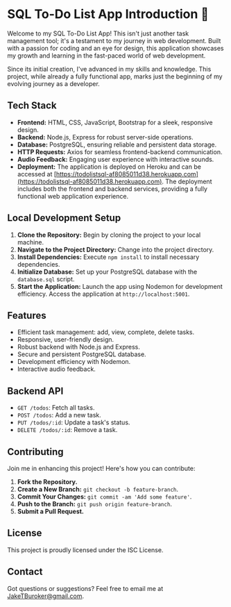 # SQL To-Do List App Introduction 📝 

Welcome to my SQL To-Do List App! This isn't just another task management tool; it's a testament to my journey in web development. Built with a passion for coding and an eye for design, this application showcases my growth and learning in the fast-paced world of web development.

Since its initial creation, I've advanced in my skills and knowledge. This project, while already a fully functional app, marks just the beginning of my evolving journey as a developer.

## Tech Stack

- **Frontend:** HTML, CSS, JavaScript, Bootstrap for a sleek, responsive design.
- **Backend:** Node.js, Express for robust server-side operations.
- **Database:** PostgreSQL, ensuring reliable and persistent data storage.
- **HTTP Requests:** Axios for seamless frontend-backend communication.
- **Audio Feedback:** Engaging user experience with interactive sounds.
- **Deployment:** The application is deployed on Heroku and can be accessed at [https://todolistsql-af8085011d38.herokuapp.com](https://todolistsql-af8085011d38.herokuapp.com). The deployment includes both the frontend and backend services, providing a fully functional web application experience.

## Local Development Setup

1. **Clone the Repository:** Begin by cloning the project to your local machine.
2. **Navigate to the Project Directory:** Change into the project directory.
3. **Install Dependencies:** Execute `npm install` to install necessary dependencies.
4. **Initialize Database:** Set up your PostgreSQL database with the `database.sql` script.
5. **Start the Application:** Launch the app using Nodemon for development efficiency. Access the application at `http://localhost:5001`.

## Features

- Efficient task management: add, view, complete, delete tasks.
- Responsive, user-friendly design.
- Robust backend with Node.js and Express.
- Secure and persistent PostgreSQL database.
- Development efficiency with Nodemon.
- Interactive audio feedback.

## Backend API

- `GET /todos`: Fetch all tasks.
- `POST /todos`: Add a new task.
- `PUT /todos/:id`: Update a task's status.
- `DELETE /todos/:id`: Remove a task.

## Contributing

Join me in enhancing this project! Here's how you can contribute:

1. **Fork the Repository.**
2. **Create a New Branch:** `git checkout -b feature-branch`.
3. **Commit Your Changes:** `git commit -am 'Add some feature'`.
4. **Push to the Branch:** `git push origin feature-branch`.
5. **Submit a Pull Request.**

## License

This project is proudly licensed under the ISC License.

## Contact

Got questions or suggestions? Feel free to email me at JakeTBuroker@gmail.com.
